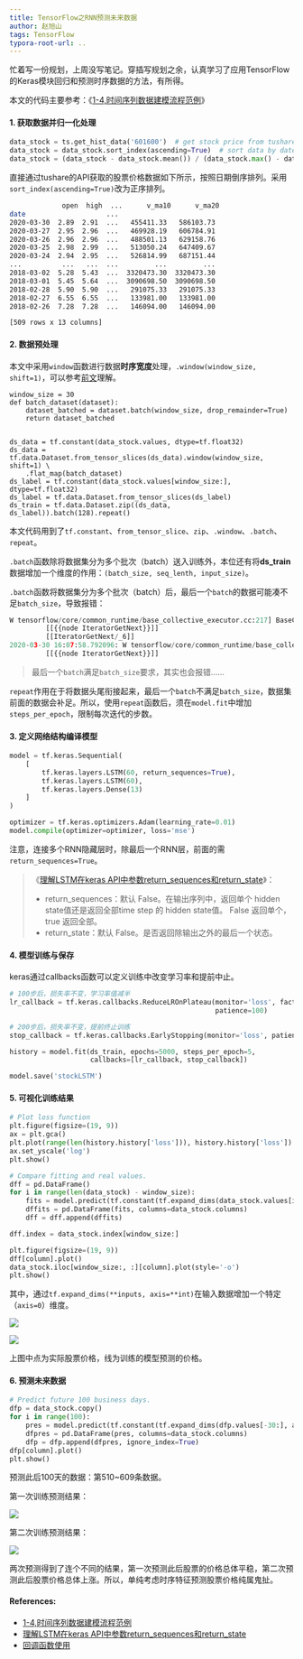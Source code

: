 ```yaml
---
title: TensorFlow之RNN预测未来数据
author: 赵旭山
tags: TensorFlow
typora-root-url: ..
---
```


忙着写一份规划，上周没写笔记。穿插写规划之余，认真学习了应用TensorFlow的Keras模块回归和预测时序数据的方法，有所得。

本文的代码主要参考：《[1-4,时间序列数据建模流程范例](https://github.com/lyhue1991/eat_tensorflow2_in_30_days/blob/master/1-4%2C%E6%97%B6%E9%97%B4%E5%BA%8F%E5%88%97%E6%95%B0%E6%8D%AE%E5%BB%BA%E6%A8%A1%E6%B5%81%E7%A8%8B%E8%8C%83%E4%BE%8B.md)》

#### 1. 获取数据并归一化处理

```python
data_stock = ts.get_hist_data('601600')  # get stock price from tushare
data_stock = data_stock.sort_index(ascending=True)  # sort data by date
data_stock = (data_stock - data_stock.mean()) / (data_stock.max() - data_stock.min())
```

直接通过tushare的API获取的股票价格数据如下所示，按照日期倒序排列。采用`sort_index(ascending=True)`改为正序排列。

```bash
             open  high  ...      v_ma10      v_ma20
date                    ...
2020-03-30  2.89  2.91  ...   455411.33   586103.73
2020-03-27  2.95  2.96  ...   469928.19   606784.91
2020-03-26  2.96  2.96  ...   488501.13   629158.76
2020-03-25  2.98  2.99  ...   513050.24   647409.67
2020-03-24  2.94  2.95  ...   526814.99   687151.44
...          ...   ...  ...         ...         ...
2018-03-02  5.28  5.43  ...  3320473.30  3320473.30
2018-03-01  5.45  5.64  ...  3090698.50  3090698.50
2018-02-28  5.90  5.90  ...   291075.33   291075.33
2018-02-27  6.55  6.55  ...   133981.00   133981.00
2018-02-26  7.28  7.28  ...   146094.00   146094.00

[509 rows x 13 columns]
```

#### 2. 数据预处理

本文中采用`window`函数进行数据**时序宽度**处理，`.window(window_size, shift=1)`，可以参考[前文](https://yuwenxianglong.github.io/2020/03/16/PyTorch%E4%B9%8BRNN%E6%8B%9F%E5%90%88%E6%97%B6%E5%BA%8F%E6%95%B0%E6%8D%AE.html)理解。

```
window_size = 30
def batch_dataset(dataset):
    dataset_batched = dataset.batch(window_size, drop_remainder=True)
    return dataset_batched


ds_data = tf.constant(data_stock.values, dtype=tf.float32)
ds_data = tf.data.Dataset.from_tensor_slices(ds_data).window(window_size, shift=1) \
    .flat_map(batch_dataset)
ds_label = tf.constant(data_stock.values[window_size:], dtype=tf.float32)
ds_label = tf.data.Dataset.from_tensor_slices(ds_label)
ds_train = tf.data.Dataset.zip((ds_data, ds_label)).batch(128).repeat()
```

本文代码用到了`tf.constant`、`from_tensor_slice`、`zip`、`.window`、`.batch`、`repeat`。
 
`.batch`函数除将数据集分为多个批次（batch）送入训练外，本位还有将**ds_train**数据增加一个维度的作用：`(batch_size, seq_lenth, input_size)`。
 
`.batch`函数将数据集分为多个批次（batch）后，最后一个`batch`的数据可能凑不足`batch_size`，导致报错：
 
```python
W tensorflow/core/common_runtime/base_collective_executor.cc:217] BaseCollectiveExecutor::StartAbort Out of range: End of sequence
         [[{{node IteratorGetNext}}]]
         [[IteratorGetNext/_6]]
2020-03-30 16:07:58.792096: W tensorflow/core/common_runtime/base_collective_executor.cc:217] BaseCollectiveExecutor::StartAbort Out of range: End of sequence
         [[{{node IteratorGetNext}}]]
```

> 最后一个`batch`满足`batch_size`要求，其实也会报错……

`repeat`作用在于将数据头尾衔接起来，最后一个`batch`不满足`batch_size`，数据集前面的数据会补足。所以，使用`repeat`函数后，须在`model.fit`中增加`steps_per_epoch`，限制每次迭代的步数。

#### 3. 定义网络结构编译模型

```python
model = tf.keras.Sequential(
    [
        tf.keras.layers.LSTM(60, return_sequences=True),
        tf.keras.layers.LSTM(60),
        tf.keras.layers.Dense(13)
    ]
)

optimizer = tf.keras.optimizers.Adam(learning_rate=0.01)
model.compile(optimizer=optimizer, loss='mse')
```

注意，连接多个RNN隐藏层时，除最后一个RNN层，前面的需`return_sequences=True`。

> 《[理解LSTM在keras API中参数return_sequences和return_state](https://blog.csdn.net/u011327333/article/details/78501054)》：
>
> * return_sequences：默认 False。在输出序列中，返回单个 hidden state值还是返回全部time step 的 hidden state值。 False 返回单个， true 返回全部。
> * return_state：默认 False。是否返回除输出之外的最后一个状态。

#### 4. 模型训练与保存

keras通过callbacks函数可以定义训练中改变学习率和提前中止。

```python
# 100步后，损失率不变，学习率值减半
lr_callback = tf.keras.callbacks.ReduceLROnPlateau(monitor='loss', factor=0.5,
                                                   patience=100)

# 200步后，损失率不变，提前终止训练
stop_callback = tf.keras.callbacks.EarlyStopping(monitor='loss', patience=200)

history = model.fit(ds_train, epochs=5000, steps_per_epoch=5,
                    callbacks=[lr_callback, stop_callback])

model.save('stockLSTM')
```

#### 5. 可视化训练结果

```python
# Plot loss function
plt.figure(figsize=(19, 9))
ax = plt.gca()
plt.plot(range(len(history.history['loss'])), history.history['loss'])
ax.set_yscale('log')
plt.show()

# Compare fitting and real values.
dff = pd.DataFrame()
for i in range(len(data_stock) - window_size):
    fits = model.predict(tf.constant(tf.expand_dims(data_stock.values[i:i + window_size, :], axis=0)))
    dffits = pd.DataFrame(fits, columns=data_stock.columns)
    dff = dff.append(dffits)

dff.index = data_stock.index[window_size:]

plt.figure(figsize=(19, 9))
dff[column].plot()
data_stock.iloc[window_size:, :][column].plot(style='-o')
plt.show()
```

其中，通过`tf.expand_dims(**inputs, axis=**int)`在输入数据增加一个特定（`axis=0`）维度。

![](/assets/images/tfRNNLoss202003301643.png)

![](/assets/images/tfRNNfitting202003301644.png)

上图中点为实际股票价格，线为训练的模型预测的价格。

#### 6. 预测未来数据

```python
# Predict future 100 business days.
dfp = data_stock.copy()
for i in range(100):
    pres = model.predict(tf.constant(tf.expand_dims(dfp.values[-30:], axis=0)))
    dfpres = pd.DataFrame(pres, columns=data_stock.columns)
    dfp = dfp.append(dfpres, ignore_index=True)
dfp[column].plot()
plt.show()
```

预测此后100天的数据：第510~609条数据。

第一次训练预测结果：

![](/assets/images/tfRNNPrediction202003301645.png)

第二次训练预测结果：

![](/assets/images/tfRNNPrediction202003301701.png)

两次预测得到了连个不同的结果，第一次预测此后股票的价格总体平稳，第二次预测此后股票价格总体上涨。所以，单纯考虑时序特征预测股票价格纯属鬼扯。





#### References:

* [1-4,时间序列数据建模流程范例](https://github.com/lyhue1991/eat_tensorflow2_in_30_days/blob/master/1-4%2C%E6%97%B6%E9%97%B4%E5%BA%8F%E5%88%97%E6%95%B0%E6%8D%AE%E5%BB%BA%E6%A8%A1%E6%B5%81%E7%A8%8B%E8%8C%83%E4%BE%8B.md)
* [理解LSTM在keras API中参数return_sequences和return_state](https://blog.csdn.net/u011327333/article/details/78501054)
* [回调函数使用](https://keras.io/zh/callbacks/)

